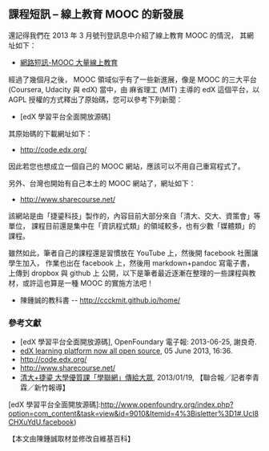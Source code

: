 ## 課程短訊 – 線上教育 MOOC 的新發展

還記得我們在 2013 年 3 月號刊登訊息中介紹了線上教育 MOOC 的情況，
其網址如下：

* [網路短訊-MOOC 大量線上教育](https://dl.dropboxusercontent.com/u/101584453/pmag/201303/htm/message3.html)

經過了幾個月之後， MOOC 領域似乎有了一些新進展，像是 MOOC 的三大平台 (Coursera, Udacity 與 edX) 當中，由
麻省理工 (MIT) 主導的 edX 這個平台，以 AGPL 授權的方式釋出了原始碼，您可以參考下列新聞：

* [edX 學習平台全面開放源碼]

其原始碼的下載網址如下：

* <http://code.edx.org/>

因此若您也想成立一個自己的 MOOC 網站，應該可以不用自己重寫程式了。

另外、台灣也開始有自己本土的 MOOC 網站了，網址如下：

* <http://www.sharecourse.net/>

該網站是由「捷鎏科技」製作的，內容目前大部分來自「清大、交大、資策會」等單位，
課程目前還是集中在「資訊程式類」的領域較多，也有少數「媒體類」的課程。

雖然如此，筆者自己的課程還是習慣放在 YouTube 上，然後開 facebook 社團讓學生加入，
作業也出在 facebook 上，然後用 markdown+pandoc 寫電子書，上傳到 dropbox 與 github 上
公開，以下是筆者最近逐漸在整理的一些課程與教材，或許這也算是一種 MOOC 的實施方法吧！

* 陳鍾誠的教科書 -- <http://ccckmit.github.io/home/>


### 參考文獻
* [edX 學習平台全面開放源碼], OpenFoundary 電子報: 2013-06-25, 謝良奇.
* [edX learning platform now all open source](http://www.h-online.com/open/news/item/edX-learning-platform-now-all-open-source-1883314.html), 05 June 2013, 16:36.
* <http://code.edx.org/>
* <http://www.sharecourse.net/>
* [清大+捷鎏 大學優質課「學聯網」傳給大眾](http://mag.udn.com/mag/edu/storypage.jsp?f_ART_ID=437004), 2013/01/19, 【聯合報╱記者李青霖／新竹報導】

[edX 學習平台全面開放源碼]:http://www.openfoundry.org/index.php?option=com_content&task=view&id=9010&Itemid=4%3Bisletter%3D1#.Ucl8CHXuYdU.facebook)
    
【本文由陳鍾誠取材並修改自維基百科】

